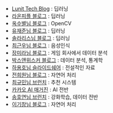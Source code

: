 
- [Lunit Tech Blog](https://blog.lunit.io) : 딥러닝
- [라온피플 블로그](http://laonple.blog.me/221084262447) : 딥러닝
- [옥수별님 블로그](http://blog.naver.com/samsjang) : OpenCV 
- [유재준님 블로그](http://jaejunyoo.blogspot.com/) : 딥러닝
- [솔라리스님 블로그](http://solarisailab.com/) : 딥러닝  
- [최근우님 블로그](http://keunwoochoi.blogspot.kr/2016/12/3.html) : 음성인식 
- [장미라님 블로그](http://www.dodomira.com/) : 게임 회사에서 데이터 분석
- [박스앤위스커 블로그](http://boxnwhis.kr/) : 데이터 분석, 통계학
- [하용호님 슬라이드쉐어](https://www.slideshare.net/yongho) : 전설적인 자료 
- [전희원님 블로그](http://freesearch.pe.kr/archives/4384) : 자연어 처리
- [최규민님 브런치](https://brunch.co.kr/@goodvc78/) : 추천 시스템
- [카카오 AI 매거진](https://brunch.co.kr/magazine/kakaoaireport) : AI 전반
- [송호연님 브런치](https://brunch.co.kr/@chris-song/) : 강화학습, 데이터 전반
- [이기창님 블로그](https://ratsgo.github.io/) : 자연어 처리